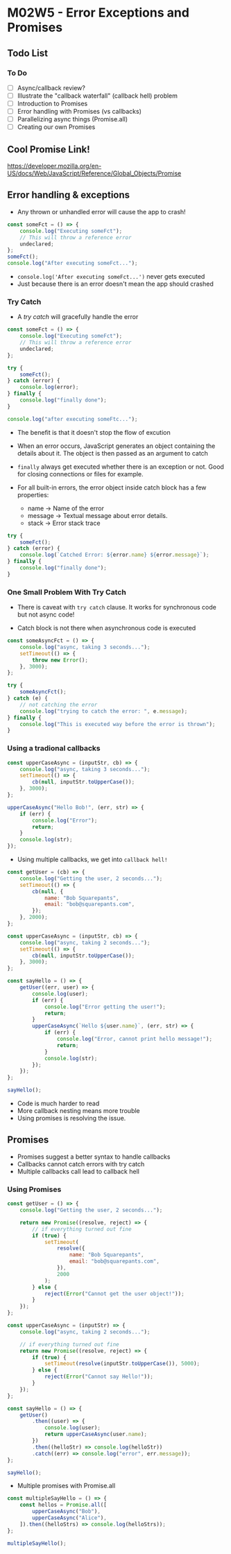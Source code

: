 # M02W5 - Error Exceptions and Promises

## Todo List

### To Do

- [ ] Async/callback review?
- [ ] Illustrate the "callback waterfall" (callback hell) problem
- [ ] Introduction to Promises
- [ ] Error handling with Promises (vs callbacks)
- [ ] Parallelizing async things (Promise.all)
- [ ] Creating our own Promises

## Cool Promise Link!

https://developer.mozilla.org/en-US/docs/Web/JavaScript/Reference/Global_Objects/Promise

## Error handling & exceptions

- Any thrown or unhandled error will cause the app to crash!

```javascript
const someFct = () => {
	console.log("Executing someFct");
	// This will throw a reference error
	undeclared;
};
someFct();
console.log("After executing someFct...");
```

- `console.log('After executing someFct...')` never gets executed
- Just because there is an error doesn't mean the app should crashed

### Try Catch

- A _try catch_ will gracefully handle the error

```javascript
const someFct = () => {
	console.log("Executing someFct");
	// This will throw a reference error
	undeclared;
};

try {
	someFct();
} catch (error) {
	console.log(error);
} finally {
	console.log("finally done");
}

console.log("after executing someFtc...");
```

- The benefit is that it doesn't stop the flow of excution
- When an error occurs, JavaScript generates an object containing the details about it. The object is then passed as an argument to catch
- `finally` always get executed whether there is an exception or not. Good for closing connections or files for example.

- For all built-in errors, the error object inside catch block has a few properties:

  - name -> Name of the error
  - message -> Textual message about error details.
  - stack -> Error stack trace

```javascript
try {
	someFct();
} catch (error) {
	console.log(`Catched Error: ${error.name} ${error.message}`);
} finally {
	console.log("finally done");
}
```

### One Small Problem With Try Catch

- There is caveat with `try catch` clause. It works for synchronous code but not async code!

- Catch block is not there when asynchronous code is executed

```js
const someAsyncFct = () => {
	console.log("async, taking 3 seconds...");
	setTimeout(() => {
		throw new Error();
	}, 3000);
};

try {
	someAsyncFct();
} catch (e) {
	// not catching the error
	console.log("trying to catch the error: ", e.message);
} finally {
	console.log("This is executed way before the error is thrown");
}
```

### Using a tradional callbacks

```javascript
const upperCaseAsync = (inputStr, cb) => {
	console.log("async, taking 3 seconds...");
	setTimeout(() => {
		cb(null, inputStr.toUpperCase());
	}, 3000);
};

upperCaseAsync("Hello Bob!", (err, str) => {
	if (err) {
		console.log("Error");
		return;
	}
	console.log(str);
});
```

- Using multiple callbacks, we get into `callback hell!`

```javascript
const getUser = (cb) => {
	console.log("Getting the user, 2 seconds...");
	setTimeout(() => {
		cb(null, {
			name: "Bob Squarepants",
			email: "bob@squarepants.com",
		});
	}, 2000);
};

const upperCaseAsync = (inputStr, cb) => {
	console.log("async, taking 2 seconds...");
	setTimeout(() => {
		cb(null, inputStr.toUpperCase());
	}, 3000);
};

const sayHello = () => {
	getUser((err, user) => {
		console.log(user);
		if (err) {
			console.log("Error getting the user!");
			return;
		}
		upperCaseAsync(`Hello ${user.name}`, (err, str) => {
			if (err) {
				console.log("Error, cannot print hello message!");
				return;
			}
			console.log(str);
		});
	});
};

sayHello();
```

- Code is much harder to read
- More callback nesting means more trouble
- Using promises is resolving the issue.

## Promises

- Promises suggest a better syntax to handle callbacks
- Callbacks cannot catch errors with try catch
- Multiple callbacks call lead to callback hell

### Using Promises

```javascript
const getUser = () => {
	console.log("Getting the user, 2 seconds...");

	return new Promise((resolve, reject) => {
		// if everything turned out fine
		if (true) {
			setTimeout(
				resolve({
					name: "Bob Squarepants",
					email: "bob@squarepants.com",
				}),
				2000
			);
		} else {
			reject(Error("Cannot get the user object!"));
		}
	});
};

const upperCaseAsync = (inputStr) => {
	console.log("async, taking 2 seconds...");

	// if everything turned out fine
	return new Promise((resolve, reject) => {
		if (true) {
			setTimeout(resolve(inputStr.toUpperCase()), 5000);
		} else {
			reject(Error("Cannot say Hello!"));
		}
	});
};

const sayHello = () => {
	getUser()
		.then((user) => {
			console.log(user);
			return upperCaseAsync(user.name);
		})
		.then((helloStr) => console.log(helloStr))
		.catch((err) => console.log("error", err.message));
};

sayHello();
```

- Multiple promises with Promise.all

```javascript
const multipleSayHello = () => {
	const hellos = Promise.all([
		upperCaseAsync("Bob"),
		upperCaseAsync("Alice"),
	]).then((helloStrs) => console.log(helloStrs));
};

multipleSayHello();
```